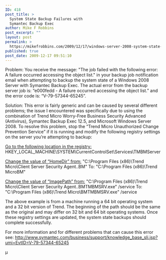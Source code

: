 ```yaml
---
ID: 418
post_title: >
  System State Backup Failures with
  Symantec Backup Exec
author: Mike F Robbins
post_excerpt: ""
layout: post
permalink: >
  https://mikefrobbins.com/2009/12/17/windows-server-2008-system-state-backup-failure/
published: true
post_date: 2009-12-17 09:51:10
---
```

Problem:
You receive the message: "The job failed with the following error: A failure occurred accessing the object list." in your backup job notification email when attempting to backup the system state of a Windows 2008 Server with Symantec Backup Exec. The actual error from the backup server job is: “e000fedd - A failure occurred accessing the object list.” and the error code is: “V-79-57344-65245”.

Solution:
This error is fairly generic and can be caused by several different problems; the issue I encountered was specifically due to using the combination of Trend Micro Worry-Free Business Security Advanced (Antivirus), Symantec Backup Exec 12.5, and Microsoft Windows Server 2008. To resolve this problem, stop the “Trend Micro Unauthorized Change Prevention Service” if it is running and modify the following registry settings on the server you’re attempting to backup:

<span style="text-decoration: underline;">Go to the following location in the registry:</span>
HKEY_LOCAL_MACHINE\SYSTEM\CurrentControlSet\Services\TMBMServer

<span style="text-decoration: underline;">Change the value of “HomeDir” from:</span>
"C:\Program Files (x86)\Trend Micro\Client Server Security Agent..BM"
To:
"C:\Program Files (x86)\Trend MicroBM"

<span style="text-decoration: underline;">Change the value of “ImagePath” from:</span>
"C:\Program Files (x86)\Trend Micro\Client Server Security Agent..BMTMBMSRV.exe" /service
To:
"C:\Program Files (x86)\Trend Micro\BMTMBMSRV.exe" /service

The above example is from a machine running a 64 bit operating system and a 32 bit version of Trend. The beginning of the path should be the same as the original and may differ on 32 bit and 64 bit operating systems. Once these registry settings are updated, the system state backups should complete successfully.

For more information and for different problems that can cause this error see: <a href="http://www.symantec.com/business/support/knowledge_base_sli.jsp?umi=EvtID=V-79-57344-65245">http://www.symantec.com/business/support/knowledge_base_sli.jsp?umi=EvtID=V-79-57344-65245</a>

µ